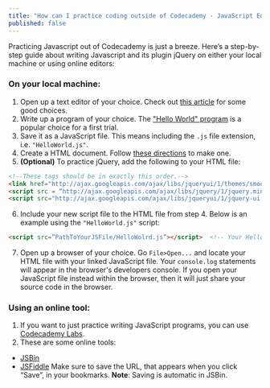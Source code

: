```yaml
---
title: "How can I practice coding outside of Codecademy - JavaScript Edition"
published: false
---
```


Practicing Javascript out of Codecademy is just a breeze. Here’s a step-by-step guide about writing Javascript and its plugin jQuery on either your local machine or using online editors:

### On your local machine:

1. Open up a text editor of your choice. Check out [this article][1] for some good choices.
2. Write up a program of your choice. The ["Hello World" program][2] is a popular choice for a first trial.
3. Save it as a JavaScript file. This means including the `.js` file extension, i.e. `"HelloWorld.js"`. 
4. Create a HTML document. Follow [these directions][3] to make one.
5. **(Optional)** To practice jQuery, add the following to your HTML file:
```html
<!--These tags should be in exactly this order.-->
<link href="http://ajax.googleapis.com/ajax/libs/jqueryui/1/themes/smoothness/jquery-ui.min.css" rel="stylesheet" type="text/css" />  <!--An additioanl CSS file bundled with jQuery UI -->
<script src = “http://ajax.googleapis.com/ajax/libs/jquery/1/jquery.min.js”></script>  <!--jQuery 1.9.1 --->
<script src="http://ajax.googleapis.com/ajax/libs/jqueryui/1/jquery-ui.min.js"></script>  <!--jQuery UI 1.10.1-->
```
6. Include your new script file to the HTML file from step 4. Below is an example using the `"HelloWorld.js"` script:
```html
<script src=”PathToYourJSFile/HelloWolrd.js”></script>  <!-- Your HelloWorld.js --> 
```
7. Open up a browser of your choice. Go `File>Open...` and locate your HTML file with your linked JavaScript file. Your `console.log` statements will appear in the browser's developers console. If you open your JavaScript file instead within the browser, then it will just share your source code in the browser.

### Using an online tool:
1. If you want to just practice writing JavaScript programs, you can use [Codecademy Labs](http://labs.codecademy.com).
2. These are some online tools: 
  - [JSBin](http://www.jsbin.com)
  - [JSFiddle](http://www.jsfiddle.net)
  Make sure to save the URL, that appears when you click “Save”, in your bookmarks. **Note**: Saving is automatic in JSBin.

  [1]: article-from-#115
  [2]: http://en.wikipedia.org/wiki/Hello_world_program
  [3]: article-from-#110